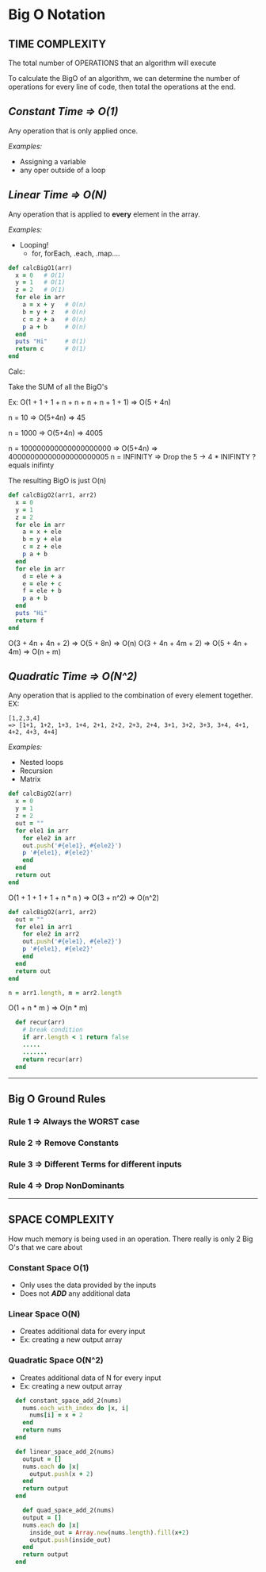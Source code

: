# Big O Notation

## **TIME COMPLEXITY**

The total number of OPERATIONS that an algorithm will execute

To calculate the BigO of an algorithm, we can determine the number of operations for every line of code, then total the operations at the end. 

## *Constant Time => O(1)*
Any operation that is only applied once.

*Examples:*
- Assigning a variable
- any oper outside of a loop

## *Linear Time => O(N)*
Any operation that is applied to **every** element in the array.

*Examples:*
- Looping!
  - for, forEach, .each, .map....


```ruby
def calcBigO1(arr)
  x = 0   # O(1)
  y = 1   # O(1)
  z = 2   # O(1)
  for ele in arr
    a = x + y   # O(n)
    b = y + z   # O(n)
    c = z + a   # O(n)
    p a + b     # O(n)
  end
  puts "Hi"     # O(1)
  return c      # O(1)
end
```

Calc: 

Take the SUM of all the BigO's

Ex: O(1 + 1 + 1 + n + n + n + n + 1 + 1) => O(5 + 4n)

n = 10    => O(5+4n) => 45

n = 1000  => O(5+4n) => 4005

n = 100000000000000000000  => O(5+4n) => 40000000000000000000005
n = INFINITY => Drop the 5 -> 4 * INIFINTY ? equals inifinty

The resulting BigO is just O(n)

```ruby
def calcBigO2(arr1, arr2)
  x = 0
  y = 1
  z = 2
  for ele in arr
    a = x + ele
    b = y + ele
    c = z + ele
    p a + b
  end
  for ele in arr
    d = ele + a
    e = ele + c
    f = ele + b
    p a + b
  end
  puts "Hi"
  return f
end
```

O(3 + 4n + 4n + 2) => O(5 + 8n) => O(n)
O(3 + 4n + 4m + 2) => O(5 + 4n + 4m) => O(n + m)


## *Quadratic Time => O(N^2)*
Any operation that is applied to the combination of every element together.
EX:

```shell 
[1,2,3,4] 
=> [1+1, 1+2, 1+3, 1+4, 2+1, 2+2, 2+3, 2+4, 3+1, 3+2, 3+3, 3+4, 4+1, 4+2, 4+3, 4+4]
```

*Examples:*
- Nested loops
- Recursion
- Matrix

```ruby
def calcBigO2(arr)
  x = 0
  y = 1
  z = 2
  out = ""
  for ele1 in arr
    for ele2 in arr
    out.push('#{ele1}, #{ele2}')
    p '#{ele1}, #{ele2}'
    end
  end
  return out
end
```

O(1 + 1 + 1 + 1 + n * n ) => O(3 + n^2) => O(n^2)

```ruby
def calcBigO2(arr1, arr2)
  out = ""
  for ele1 in arr1
    for ele2 in arr2
    out.push('#{ele1}, #{ele2}')
    p '#{ele1}, #{ele2}'
    end
  end
  return out
end

n = arr1.length, m = arr2.length
```

O(1 + n * m ) => O(n * m)

```ruby
  def recur(arr)
    # break condition
    if arr.length < 1 return false
    .....
    .......
    return recur(arr)
  end
```

---
## Big O Ground Rules

### Rule 1 => Always the WORST case
### Rule 2 => Remove Constants
### Rule 3 => Different Terms for different inputs
### Rule 4 => Drop NonDominants

--- 

## **SPACE COMPLEXITY**

How much memory is being used in an operation. There really is only 2 Big O's that we care about

### **Constant Space O(1)**
- Only uses the data provided by the inputs
- Does not ***ADD*** any additional data


### **Linear Space O(N)**
- Creates additional data for every input
- Ex: creating a new output array

### **Quadratic Space O(N^2)**
- Creates additional data of N for every input
- Ex: creating a new output array

```ruby
  def constant_space_add_2(nums)
    nums.each_with_index do |x, i|
      nums[i] = x + 2
    end
    return nums
  end

  def linear_space_add_2(nums)
    output = []
    nums.each do |x|
      output.push(x + 2)
    end 
    return output
  end

    def quad_space_add_2(nums)
    output = []
    nums.each do |x|
      inside_out = Array.new(nums.length).fill(x+2)
      output.push(inside_out)
    end 
    return output
  end
```